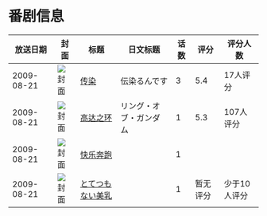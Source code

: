 # 番剧信息

|放送日期|封面|标题|日文标题|话数|评分|评分人数|
|---|---|---|---|---|---|---|
|2009-08-21|![封面](https://lain.bgm.tv/pic/cover/c/84/0f/41256_07c57.jpg)|[传染](https://bangumi.tv/subject/41256)|伝染るんです|3|5.4|17人评分|
|2009-08-21|![封面](https://lain.bgm.tv/pic/cover/c/7e/f5/101737_i23jo.jpg)|[高达之环](https://bangumi.tv/subject/101737)|リング・オブ・ガンダム|1|5.3|107人评分|
|2009-08-21|![封面](https://lain.bgm.tv/pic/cover/c/a7/68/194702_XB6kj.jpg)|[快乐奔跑](https://bangumi.tv/subject/194702)||1|||
|2009-08-21|![封面](https://bangumi.tv/img/no_icon_subject.png)|[とてつもない美乳](https://bangumi.tv/subject/255178)||1|暂无评分|少于10人评分|
